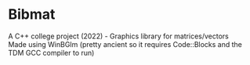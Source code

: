 # Bibmat
A C++ college project (2022) - Graphics library for matrices/vectors  
Made using WinBGIm (pretty ancient so it requires Code::Blocks and the TDM GCC compiler to run)
